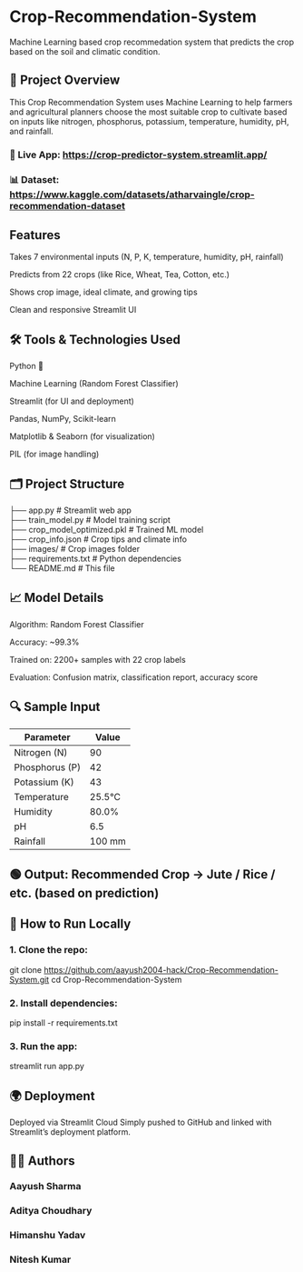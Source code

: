 # Crop-Recommendation-System
Machine Learning based crop recommedation system that  predicts the crop based on the soil and climatic condition.
## 📌 Project Overview
This Crop Recommendation System uses Machine Learning to help farmers and agricultural planners choose the most suitable crop to cultivate based on inputs like nitrogen, phosphorus, potassium, temperature, humidity, pH, and rainfall.

### 🔗 Live App: https://crop-predictor-system.streamlit.app/

### 📊 Dataset: https://www.kaggle.com/datasets/atharvaingle/crop-recommendation-dataset

##  Features
Takes 7 environmental inputs (N, P, K, temperature, humidity, pH, rainfall)

Predicts from 22 crops (like Rice, Wheat, Tea, Cotton, etc.)

Shows crop image, ideal climate, and growing tips

Clean and responsive Streamlit UI

## 🛠️ Tools & Technologies Used
Python 🐍

Machine Learning (Random Forest Classifier)

Streamlit (for UI and deployment)

Pandas, NumPy, Scikit-learn

Matplotlib & Seaborn (for visualization)

PIL (for image handling)

## 🗂️ Project Structure

├── app.py                      # Streamlit web app  
├── train_model.py              # Model training script  
├── crop_model_optimized.pkl    # Trained ML model  
├── crop_info.json              # Crop tips and climate info  
├── images/                     # Crop images folder  
├── requirements.txt            # Python dependencies  
└── README.md                   # This file  

## 📈 Model Details
Algorithm: Random Forest Classifier

Accuracy: ~99.3%

Trained on: 2200+ samples with 22 crop labels

Evaluation: Confusion matrix, classification report, accuracy score

## 🔍 Sample Input
| Parameter      | Value  |
| -------------- | ------ |
| Nitrogen (N)   | 90     |
| Phosphorus (P) | 42     |
| Potassium (K)  | 43     |
| Temperature    | 25.5°C |
| Humidity       | 80.0%  |
| pH             | 6.5    |
| Rainfall       | 100 mm |

## 🟢 Output: Recommended Crop → Jute / Rice / etc. (based on prediction)

## 🚀 How to Run Locally

### 1. Clone the repo:

git clone https://github.com/aayush2004-hack/Crop-Recommendation-System.git
cd Crop-Recommendation-System

### 2. Install dependencies:

pip install -r requirements.txt

### 3. Run the app:

streamlit run app.py

## 🌍 Deployment
Deployed via Streamlit Cloud
Simply pushed to GitHub and linked with Streamlit’s deployment platform.

## 👨‍💻 Authors
### Aayush Sharma

### Aditya Choudhary

### Himanshu Yadav

### Nitesh Kumar



